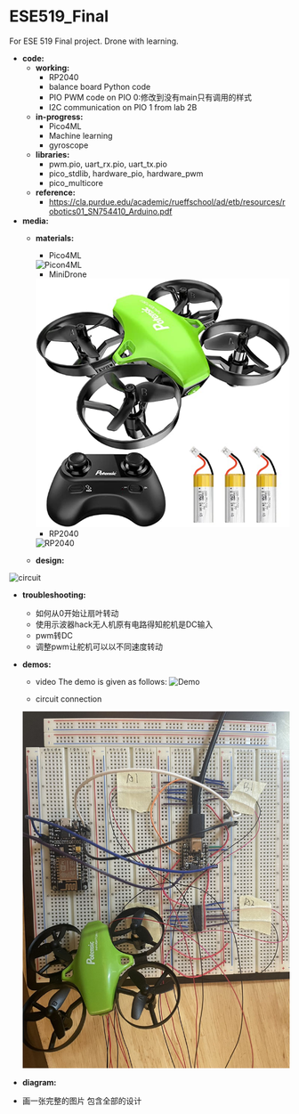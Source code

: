 # ESE519_Final
For ESE 519 Final project. Drone with learning.

- **code:**
  - **working:**
    - RP2040
    - balance board Python code
    - PIO PWM code on PIO 0:修改到没有main只有调用的样式
    - I2C communication on PIO 1 from lab 2B
  - **in-progress:**
    - Pico4ML
    - Machine learning
    - gyroscope
  - **libraries:**
    - pwm.pio, uart_rx.pio, uart_tx.pio
    - pico_stdlib, hardware_pio, hardware_pwm
    - pico_multicore
  - **reference:**
    - https://cla.purdue.edu/academic/rueffschool/ad/etb/resources/robotics01_SN754410_Arduino.pdf
- **media:**
  - **materials:**
    - Pico4ML
    
    <img width="500" alt="Picon4ML" src="media/materials/Pico4ML.jpeg">

    - MiniDrone

    <img width="500" alt="Drone" src="media/materials/Mini_Drone.jpg">

    - RP2040
    
    <img width="500" alt="RP2040" src="media/materials/RP2040.jpeg">

  - **design:**
 
 <img width="500" alt="circuit" src="https://user-images.githubusercontent.com/87698138/205519976-f471acd5-c7fc-46cb-b8ed-c9c0dd39164f.jpg">
  
  - **troubleshooting:**
    - 如何从0开始让扇叶转动
    - 使用示波器hack无人机原有电路得知舵机是DC输入
    - pwm转DC
    - 调整pwm让舵机可以以不同速度转动
  - **demos:**
    - video
    The demo is given as follows:
    ![Demo](media/materials/Demo.gif)
    
    - circuit connection
    
    <img width="500" alt="now" src="media/media in readme/12.3circuit.jpeg">

- **diagram:**
 - 画一张完整的图片 包含全部的设计
